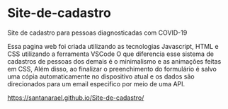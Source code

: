 # Site-de-cadastro
Site de cadastro para pessoas diagnosticadas com COVID-19

Essa pagina web foi criada utilizando as tecnologias Javascript, HTML e CSS utilizando a ferramenta VSCode
O que diferencia esse sistema de cadastros de pessoas dos demais é o minimalismo e as animações feitas em 
CSS, Além disso, ao finalizar o preenchimento do formulário é salvo uma cópia automaticamente no dispositivo
atual e os dados são direcionados para um email especifico por meio de uma API.

https://santanarael.github.io/Site-de-cadastro/
